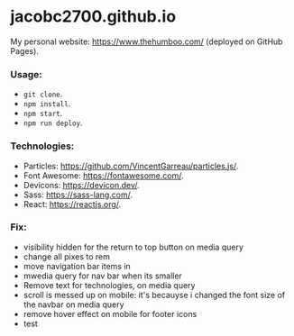 # jacobc2700.github.io

My personal website: https://www.thehumboo.com/ (deployed on GitHub Pages).

### Usage:

- `git clone`.
- `npm install`.
- `npm start`.
- `npm run deploy`.

### Technologies:

- Particles: https://github.com/VincentGarreau/particles.js/.
- Font Awesome: https://fontawesome.com/.
- Devicons: https://devicon.dev/.
- Sass: https://sass-lang.com/.
- React: https://reactjs.org/.

### Fix:

- visibility hidden for the return to top button on media query
- change all pixes to rem
- move navigation bar items in
- mwedia query for nav bar when its smaller
- Remove text for technologies, on media query
- scroll is messed up on mobile: it's becauyse i changed the font size of the navbar on media query
- remove hover effect on mobile for footer icons
- test
